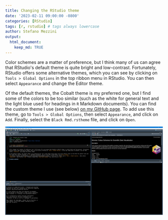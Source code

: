 ```yaml
---
title: Changing the RStudio theme
date: '2023-02-11 09:00:00 -0800'
categories: [RStudio]
tags: [r, rstudio] # tags always lowercase
author: Stefano Mezzini
output:
  html_document:
    keep_md: TRUE
---
```




Color schemes are a matter of preference, but I think many of us can agree that RStudio's default theme is quite bright and low-contrast. Fortunately, RStudio offers some alternative themes, which you can see by clicking on `Tools > Global Options` in the top ribbon menu in RStudio. You can then select `Appearance` and change the Editor theme.

Of the default themes, the Cobalt theme is my preferred one, but I find some of the colors to be too similar (such as the white for general text and the light blue used for headings in `R` Markdown documents). You can find the custom theme I use (see below) [on my GitHub page](https://github.com/StefanoMezzini/misc/blob/main/Black%20Rmd.rstheme). To add use this theme, go to `Tools > Global Options`, then select `Appearance`, and click on `Add`. Finally, select the `Black Rmd.rstheme` file, and click on `Open`.

![](/figures/dark-theme-example.png)

